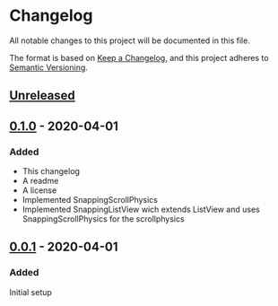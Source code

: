 # Changelog
All notable changes to this project will be documented in this file.

The format is based on [Keep a Changelog](https://keepachangelog.com/en/1.0.0/),
and this project adheres to [Semantic Versioning](https://semver.org/spec/v2.0.0.html).

## [Unreleased]

## [0.1.0] - 2020-04-01
### Added
- This changelog
- A readme
- A license
- Implemented SnappingScrollPhysics
- Implemented SnappingListView wich extends ListView and uses SnappingScrollPhysics for the scrollphysics

## [0.0.1] - 2020-04-01
### Added
Initial setup

[Unreleased]: https://github.com/sjoenk/snapping-list-view/compare/v0.1.0...HEAD
[0.1.0]: https://github.com/sjoenk/snapping-list-view/compare/v0.0.1...v0.1.0
[0.0.1]: https://github.com/sjoenk/snapping-list-view/releases/tag/v0.0.1